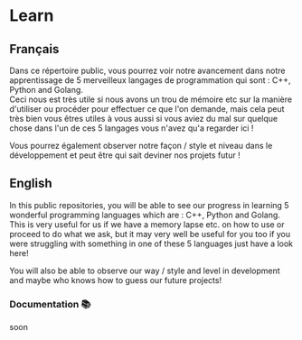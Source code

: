 # Learn

## Français

Dans ce répertoire public, vous pourrez voir notre avancement dans notre apprentissage de 5 merveilleux langages de programmation qui sont : C++, Python and Golang. <br>
Ceci nous est très utile si nous avons un trou de mémoire etc sur la manière d'utiliser ou procéder pour effectuer ce que l'on demande, mais cela peut très bien vous êtres utiles à vous aussi si vous aviez du mal sur quelque chose dans l'un de ces 5 langages vous n'avez qu'a regarder ici !

Vous pourrez également observer notre façon / style et niveau dans le développement et peut être qui sait deviner nos projets futur !

## English

In this public repositories, you will be able to see our progress in learning 5 wonderful programming languages which are : C++, Python and Golang.
This is very useful for us if we have a memory lapse etc. on how to use or proceed to do what we ask, but it may very well be useful for you too if you were struggling with something in one of these 5 languages just have a look here!

You will also be able to observe our way / style and level in development and maybe who knows how to guess our future projects!

### Documentation 📚

soon

